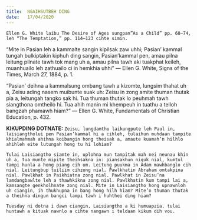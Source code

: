 ```yaml
---
title:  NGAIHSUTBEH DING
date:   17/04/2020
---
```


`Ellen G. White laibu The Desire of Ages sungpan”As a Child” pp. 68–74, leh “The Temptation,” pp. 114–123 cihte simin.`

“Mite in Pasian leh a kammalte sangin kipilsak zaw uhhi; Pasian’ kammal tungah bulkiptakin kiphuh ding sangin, Pasian’kammal pen, amau pilna leitung pilnate tawh tok mang uh a, amau pilna tawh aki tuakphat keileh, muanhuailo leh zathuailo ci in hemkhia uhhi” — Ellen G. White, Signs of the Times, March 27, 1884, p. 1.


“Pasian’ deihna a kammalsung ombang tawh a kizomte, lungsim thahat uh a, Zeisu ading nasem muibunte suak uh: Zeisu in zong amite thuman thutak pia a, leitungah tangko sak hi. Tua thuman thutak lo peuhmah tawh siangthona omtheilo hi. Tua ahih manin mi khempeuh in tuathu a telloh bangzah phamawh hiam?” — Ellen G. White, Fundamentals of Christian Education, p. 432.

**KIKUPDING DOTNATE:**
`Zeisu, lungdamthu laikungpute leh Paul in, laisiangtholui pen Pasian’kammal hi a cihleh, tulaihun muhdaan tampite khialmahmah ahihna koibangin hong theisak a, amaute kuamah’n hilhlo ahihleh eite lutungah hong tu hi lohiam?`

`Tulai Laisiangtho siamte in, uplohna mun tampitak mah nei neunau khin uh a, tua munte mipite theihsakna in: piansakhun niguk nial, kumtul tampi hunla a hong piang cih um. Leitung puukma in Adam mawhbanglo cih nial. Leitungbup tuiliim cihzong nial. Pawlkhatin Abraham omtakpina nial. Pawlkhat in Paikhiatna zong nial. Pawlkhat in Zeisu’na lamdangbawlte leh a thawhkikna zong nial. Pawlkhatin kum tampi lai a, kamsangte genkholhnate zong nial. Mite in Laisiangtho hong upnawnloh uh ciangin, ih thukhupna in bang hong hilh hiam? Mite’n thuman thutak a theihna dingun bangci lampi tawh i huhthei ding hiam?`

 `Tuesday ni dotna i dawn ciangin, Laisiangtho a ki humuapzia, tulai huntawh a kituak nawnlo a cihte nangawn i teldaan kikum dih vou.`
